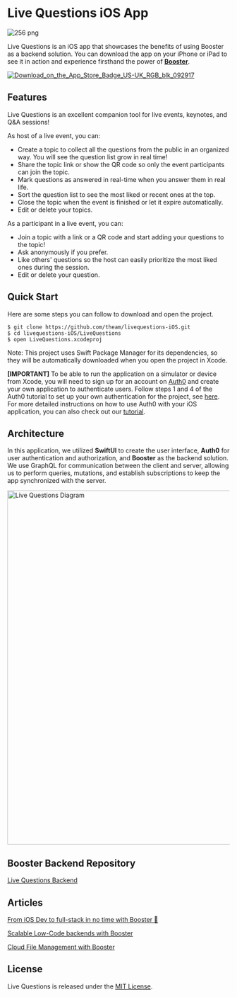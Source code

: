 # Live Questions iOS App

![256 png](https://user-images.githubusercontent.com/738853/205069300-7551a459-ed94-4c5e-80f1-36d3cb5b3066.jpeg)

Live Questions is an iOS app that showcases the benefits of using Booster as a backend solution. You can download the app on your iPhone or iPad to see it in action and experience firsthand the power of [**Booster**](http://docs.booster.cloud).


[![Download_on_the_App_Store_Badge_US-UK_RGB_blk_092917](https://user-images.githubusercontent.com/738853/209131093-b58894d9-4ef9-47aa-be76-84e4a9abb86f.svg)](https://apps.apple.com/app/id1659446314)



## Features

Live Questions is an excellent companion tool for live events, keynotes, and Q&A sessions!

As host of a live event, you can:
- Create a topic to collect all the questions from the public in an organized way. You will see the question list grow in real time!
- Share the topic link or show the QR code so only the event participants can join the topic. 
- Mark questions as answered in real-time when you answer them in real life.
- Sort the question list to see the most liked or recent ones at the top.
- Close the topic when the event is finished or let it expire automatically.
- Edit or delete your topics.

As a participant in a live event, you can:
- Join a topic with a link or a QR code and start adding your questions to the topic!
- Ask anonymously if you prefer.
- Like others' questions so the host can easily prioritize the most liked ones during the session.
- Edit or delete your question.



## Quick Start

Here are some steps you can follow to download and open the project.

```
$ git clone https://github.com/theam/livequestions-iOS.git
$ cd livequestions-iOS/LiveQuestions
$ open LiveQuestions.xcodeproj
```

Note: This project uses Swift Package Manager for its dependencies, so they will be automatically downloaded when you open the project in Xcode.

**[IMPORTANT]**
To be able to run the application on a simulator or device from Xcode, you will need to sign up for an account on [Auth0](https://auth0.com) and create your own application to authenticate users. Follow steps 1 and 4 of the Auth0 tutorial to set up your own authentication for the project, see [here](https://auth0.com/docs/quickstart/native/ios-swift/interactive). For more detailed instructions on how to use Auth0 with your iOS application, you can also check out our [tutorial](https://medium.com/@juanSagasti/f2eda6463c40).



## Architecture

In this application, we utilized **SwiftUI** to create the user interface, **Auth0** for user authentication and authorization, and **Booster** as the backend solution. We use GraphQL for communication between the client and server, allowing us to perform queries, mutations, and establish subscriptions to keep the app synchronized with the server.

<img width="800" alt="Live Questions Diagram" src="https://user-images.githubusercontent.com/738853/205601819-3a132fed-1ed0-4883-adb0-51d6dd05a36d.png">


## Booster Backend Repository

[Live Questions Backend](https://github.com/theam/livequestions-booster)


## Articles

[From iOS Dev to full-stack in no time with Booster 🚀](https://medium.com/@juanSagasti/f2eda6463c40)

[Scalable Low-Code backends with Booster](https://medium.com/@juanSagasti/scalable-low-code-backends-with-booster-a32b9386dd27)

[Cloud File Management with Booster](https://medium.com/the-theam-journey/cloud-file-management-with-booster-cf54c6b83ee2)


## License

Live Questions is released under the [MIT License](License).
